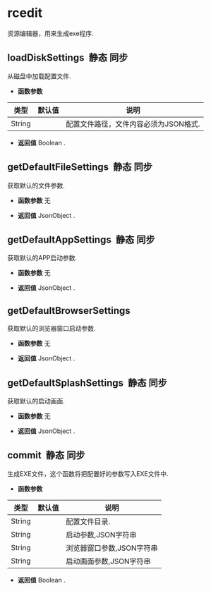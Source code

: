# rcedit

  资源编辑器，用来生成exe程序.
  
## loadDiskSettings &nbsp;<span class="label label-static">静态</span> <span class="label label-sync">同步</span> 

  从磁盘中加载配置文件.
  
* **函数参数**

<table class="table table-hover table-bordered ">
	<thead>
		<tr>
			<th class="col-xs-1">类型</th>
			<th class="col-xs-1">默认值</th>
			<th>说明</th>
		</tr>
	</thead>
	<tbody>
		<tr>
	<td>String </td>
	<td></td>
	<td>配置文件路径，文件内容必须为JSON格式.</td>
</tr>
	</tbody>
</table>

* **返回值**
  Boolean . 



<div class="adoc" id="div_loadDiskSettings"></div>


## getDefaultFileSettings &nbsp;<span class="label label-static">静态</span> <span class="label label-sync">同步</span> 

  获取默认的文件参数.
  
* **函数参数**  无

* **返回值**
  JsonObject . 



<div class="adoc" id="div_getDefaultFileSettings"></div>


## getDefaultAppSettings &nbsp;<span class="label label-static">静态</span> <span class="label label-sync">同步</span> 

  获取默认的APP启动参数.
  
* **函数参数**  无

* **返回值**
  JsonObject . 



<div class="adoc" id="div_getDefaultAppSettings"></div>


## getDefaultBrowserSettings &nbsp;
  获取默认的浏览器窗口启动参数.
  
* **函数参数**  无

* **返回值**
  JsonObject . 



<div class="adoc" id="div_getDefaultBrowserSettings"></div>


## getDefaultSplashSettings &nbsp;<span class="label label-static">静态</span> <span class="label label-sync">同步</span> 

  获取默认的启动画面.
  
* **函数参数**  无

* **返回值**
  JsonObject . 



<div class="adoc" id="div_getDefaultSplashSettings"></div>


## commit &nbsp;<span class="label label-static">静态</span> <span class="label label-sync">同步</span> 

  生成EXE文件，这个函数将把配置好的参数写入EXE文件中.
  
* **函数参数**

<table class="table table-hover table-bordered ">
	<thead>
		<tr>
			<th class="col-xs-1">类型</th>
			<th class="col-xs-1">默认值</th>
			<th>说明</th>
		</tr>
	</thead>
	<tbody>
		<tr>
	<td>String </td>
	<td></td>
	<td>配置文件目录.</td>
</tr><tr>
	<td>String </td>
	<td></td>
	<td>启动参数,JSON字符串</td>
</tr><tr>
	<td>String </td>
	<td></td>
	<td>浏览器窗口参数,JSON字符串</td>
</tr><tr>
	<td>String </td>
	<td></td>
	<td>启动画面参数,JSON字符串</td>
</tr>
	</tbody>
</table>

* **返回值**
  Boolean . 

